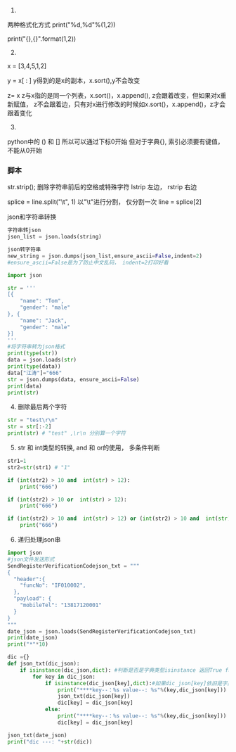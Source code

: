 1.

两种格式化方式
print("%d,%d"%(1,2))

print("{},{}".format(1,2))

2.

x = [3,4,5,1,2]

y = x[ : ]     y得到的是x的副本，x.sort(),y不会改变

z= x  		z与x指的是同一个列表，x.sort()，x.append(), z会跟着改变，但如果对x重新赋值， z不会跟着边，只有对x进行修改的时候如x.sort()，x.append()，z才会跟着变化

3.

python中的 () 和 [] 所以可以通过下标0开始
但对于字典{}, 索引必须要有键值，不能从0开始

### 脚本

str.strip(); 删除字符串前后的空格或特殊字符
lstrip 左边， rstrip 右边

splice = line.split("\t", 1)  以"\t"进行分割， 仅分割一次
line = splice[2]

json和字符串转换

~~~python
字符串转json
json_list = json.loads(string)

json转字符串
new_string = json.dumps(json_list,ensure_ascii=False,indent=2)
#ensure_ascii=False是为了防止中文乱码， indent=2打印好看

import json

str = '''
[{
    "name": "Tom",
    "gender": "male"
}, {
    "name": "Jack",
    "gender": "male"   
}]
'''
#将字符串转为json格式
print(type(str))
data = json.loads(str)
print(type(data))
data["江涛"]="666"
str = json.dumps(data, ensure_ascii=False)
print(data)
print(str)

~~~

4. 删除最后两个字符

~~~python
str = "test\r\n"
str = str[:-2]
print(str) # "test" ,\r\n 分别算一个字符
~~~

5.  str 和 int类型的转换, and 和 or的使用， 多条件判断

~~~python
str1=1
str2=str(str1) # "1"

if (int(str2) > 10 and  int(str) > 12):
    print("666")

if (int(str2) > 10 or  int(str) > 12):
    print("666")

if (int(str2) > 10 and  int(str) > 12) or (int(str2) > 10 and  int(str) > 12):
    print("666")
~~~

6. 递归处理json串

~~~python
import json
#json文件发送形式
SendRegisterVerificationCodejson_txt = """
{
  "header":{
    "funcNo": "IF010002",
  },
  "payload": {
    "mobileTel": "13817120001"
  }
}
"""
date_json = json.loads(SendRegisterVerificationCodejson_txt)
print(date_json)
print("*"*10)

dic ={}
def json_txt(dic_json):
    if isinstance(dic_json,dict): #判断是否是字典类型isinstance 返回True false
        for key in dic_json:
            if isinstance(dic_json[key],dict):#如果dic_json[key]依旧是字典类型
                print("****key--：%s value--: %s"%(key,dic_json[key]))
                json_txt(dic_json[key])
                dic[key] = dic_json[key]
            else:
                print("****key--：%s value--: %s"%(key,dic_json[key]))
                dic[key] = dic_json[key]

json_txt(date_json)
print("dic ---: "+str(dic))
~~~

